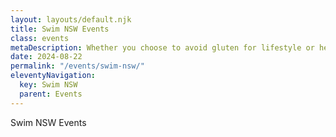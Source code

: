 ```yaml
---
layout: layouts/default.njk
title: Swim NSW Events
class: events
metaDescription: Whether you choose to avoid gluten for lifestyle or health reasons, going gluten-free doesn’t mean missing out. Chang’s has a great range of gluten free and wheat free (tamari) products options just for you!
date: 2024-08-22
permalink: "/events/swim-nsw/"
eleventyNavigation:
  key: Swim NSW 
  parent: Events
---
```

Swim NSW Events
```


